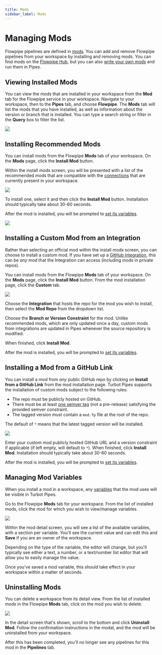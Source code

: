 ```yaml
---
title: Mods
sidebar_label: Mods
---
```


# Managing Mods

Flowpipe pipelines are defined in [mods](https://flowpipe.io/docs/build).  You can add and remove Flowpipe pipelines from your workspace by installing and removing mods.  You can find mods on the [Flowpipe Hub](https://hub.flowpipe.io/), but you can also [write your own mods](https://flowpipe.io/docs/build) and run them in Pipes.


## Viewing Installed Mods

You can view the mods that are installed in your workspace from the **Mod** tab for the Flowpipe service in your workspace.  Navigate to your workspace, then to the **Pipes** tab, and choose **Flowpipe**.  The **Mods** tab will list the mods that you have installed, as well as information about the version or branch that is installed.  You can type a search string or filter in the **Query** box to filter the list.

![](/images/docs/pipes/flowpipe/flowpipe_mod_list.png)


## Installing Recommended Mods

You can install mods from the Flowpipe **Mods** tab of your workspace. On the **Mods** page, click the **Install Mod** button.

Within the install mods screen, you will be presented with a list of the
recommended mods that are compatible with the
[connections](/pipes/docs/workspaces#managing-workspace-connections) that are currently present
in your workspace. 

![](/images/docs/pipes/flowpipe/flowpipe_mod_install_recommended.png)

To install one, select it and then click the **Install Mod** button.  Installation should typically take about 30-60 seconds.

After the mod is installed, you will be prompted to [set its variables](#managing-mod-variables).

![](/images/docs/pipes/flowpipe/flowpipe_mod_install_variables.png)


## Installing a Custom Mod from an Integration

Rather than selecting an official mod within the install mods screen, you can choose to install a custom mod.  If you have set up a [GitHub Integration](/pipes/docs/integrations/github), this can be *any* mod that the Integration can access (including mods in private repos).  

You can install mods from the Flowpipe **Mods** tab of your workspace. On the **Mods** page, click the **Install Mod** button.  From the mod installation page, click the **Custom** tab.

![](/images/docs/pipes/flowpipe/flowpipe_mod_install_custom_integration.png)

Choose the **Integration** that hosts the repo for the mod you wish to install, then select the **Mod Repo** from the dropdown list.  

Choose the **Branch or Version Constraint** for the mod.  Unlike recommended mods, which are only updated once a day, custom mods from integrations are updated in Pipes whenever the source repository is modified. 

When finished, click **Install Mod**.

After the mod is installed, you will be prompted to [set its variables](#managing-mod-variables).


## Installing a Mod from a GitHub Link

You can install a mod from *any* public GitHub repo by clicking on **Install from a GitHub Link** from the mod installation page. Turbot Pipes supports the installation of custom mods subject to the following rules:

- The repo must be publicly hosted on GitHub.
- There must be at least [one semver tag](https://devhints.io/semver) (not a
 pre-release) satisfying the provided semver constraint.
- The tagged version must contain a `mod.fp` file at the root of the repo.

The default of `*` means that the latest tagged version will
be installed.


![](/images/docs/pipes/flowpipe/flowpipe_mod_install_custom_link.png)

Enter your custom mod publicly hosted GitHub URL and a version constraint if
applicable (if left empty, will default to `*`). When finished, click **Install Mod**.  Installation should typically take about 30-60 seconds.

After the mod is installed, you will be prompted to [set its variables](#managing-mod-variables).

## Managing Mod Variables

When you install a mod in a workspace, any [variables](https://flowpipe.io/docs/build/mod-variables) that the mod uses will be visible in Turbot Pipes.

Go to the Flowpipe **Mods** tab for your workspace.  From the list of installed mods, click the mod for which you wish to view/manage variables.

![](/images/docs/pipes/flowpipe/flowpipe_mod_variables.png)

Within the mod detail screen, you will see a list of the available variables,
with a section per variable. You'll see the current value and can edit this and
**Save** if you are an owner of the workspace.

Depending on the type of the variable, the editor will change, but you'll
typically see either a text, a number, or a text/number list editor that will
allow you to easily manage the value.

Once you've saved a mod variable, this should take effect in your workspace
within a matter of seconds.

## Uninstalling Mods

You can delete a workspace from its detail view. From the list of installed mods in the Flowpipe **Mods** tab, click on the mod you wish to delete.

![](/images/docs/pipes/flowpipe/flowpipe_mod_settings.png)

In the detail screen that's shown, scroll to the bottom and click **Uninstall Mod**.  Follow the confirmation instructions in the modal, and the mod will be uninstalled from your workspace.

After this has been completed, you'll no longer see any pipelines for this mod in
the **Pipelines** tab.
